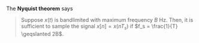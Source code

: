 The **Nyquist theorem** says

> Suppose $x(t)$ is bandlimited with maximum frequency $B$ Hz. Then, it is sufficient to sample the signal $x[n] = x(nT_s)$ if $f_s = \frac{1}{T} \geqslanted 2B$.